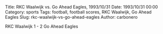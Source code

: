 Title: RKC Waalwijk vs. Go Ahead Eagles, 1993/10/31
Date: 1993/10/31 00:00
Category: sports
Tags: football, football scores, RKC Waalwijk, Go Ahead Eagles
Slug: rkc-waalwijk-vs-go-ahead-eagles
Author: carbonero


RKC Waalwijk 1 - 2 Go Ahead Eagles
